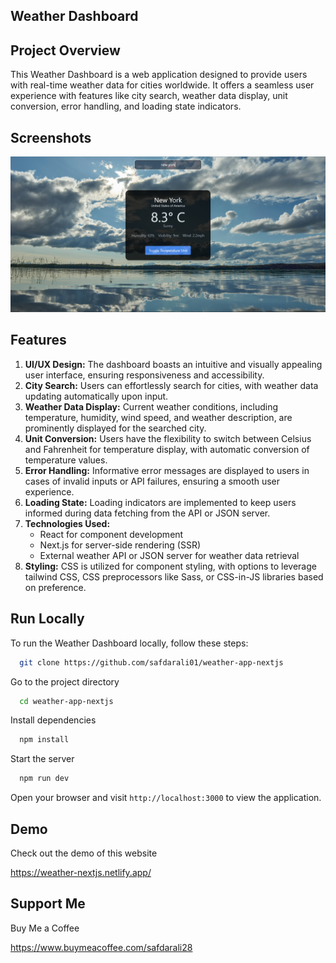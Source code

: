 
## Weather Dashboard
## Project Overview

This Weather Dashboard is a web application designed to provide users with real-time weather data for cities worldwide. It offers a seamless user experience with features like city search, weather data display, unit conversion, error handling, and loading state indicators.
## Screenshots

![Web Screenshot](https://github.com/safdarali01/weather-app-nextjs/blob/main/screenshot.png)


## Features

1. **UI/UX Design:** The dashboard boasts an intuitive and visually appealing user interface, ensuring responsiveness and accessibility.
2. **City Search:** Users can effortlessly search for cities, with weather data updating automatically upon input.
3. **Weather Data Display:** Current weather conditions, including temperature, humidity, wind speed, and weather description, are prominently displayed for the searched city.
4. **Unit Conversion:** Users have the flexibility to switch between Celsius and Fahrenheit for temperature display, with automatic conversion of temperature values.
5. **Error Handling:** Informative error messages are displayed to users in cases of invalid inputs or API failures, ensuring a smooth user experience.
6. **Loading State:** Loading indicators are implemented to keep users informed during data fetching from the API or JSON server.
7. **Technologies Used:** 
    - React for component development
    - Next.js for server-side rendering (SSR)
    - External weather API or JSON server for weather data retrieval
8. **Styling:** CSS is utilized for component styling, with options to leverage tailwind CSS, CSS preprocessors like Sass, or CSS-in-JS libraries based on preference.



## Run Locally

To run the Weather Dashboard locally, follow these steps:


```bash
  git clone https://github.com/safdarali01/weather-app-nextjs
```

Go to the project directory

```bash
  cd weather-app-nextjs
```

Install dependencies

```bash
  npm install
```

Start the server

```bash
  npm run dev
```
Open your browser and visit `http://localhost:3000` to view the application.


## Demo

Check out the demo of this website
 
https://weather-nextjs.netlify.app/


## Support Me

Buy Me a Coffee

https://www.buymeacoffee.com/safdarali28